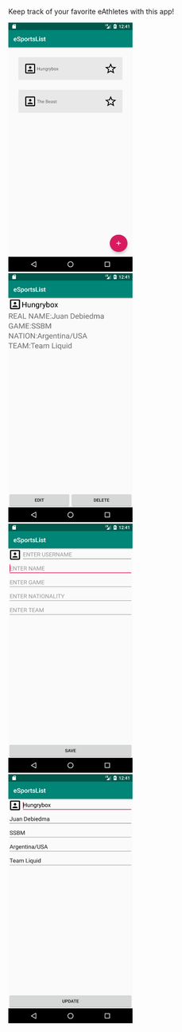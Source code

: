 Keep track of your favorite eAthletes with this app!

<img src="https://github.com/bferguson92/eSportsList/blob/master/Screenshot_1570639269.png?raw=true" width="250" height="500"> 
<br>
<img src="https://github.com/bferguson92/eSportsList/blob/master/Screenshot_1570639279.png?raw=true" width="250" height="500"> 
<br>
<img src="https://github.com/bferguson92/eSportsList/blob/master/Screenshot_1570639272.png?raw=true" width="250" height="500"> 
<br>
<img src="https://github.com/bferguson92/eSportsList/blob/master/Screenshot_1570639282.png?raw=true" width="250" height="500"> 


